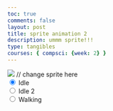 ```yaml
---
toc: true
comments: false
layout: post
title: sprite animation 2
description: ummm sprite!!!
type: tangibles
courses: { compsci: {week: 2} }
---
```


<body>
    <div>
        <canvas id="spriteContainer"> <!-- Within the base div is a canvas. An HTML canvas is used only for graphics. It allows the user to access some basic functions related to the image created on the canvas (including animation) -->
            <img id="fox_sprite" src="{{site.baseurl}}/images/fox_sprite.png">  // change sprite here
        </canvas>
        <div id="controls"> <!--basic radio buttons which can be used to check whether each individual animaiton works -->
            <input type="radio" name="animation" id="idle" checked>
            <label for="idle">Idle</label><br>
            <input type="radio" name="animation" id="idle_look">
            <label for="idle_look">Idle 2</label><br>
            <input type="radio" name="animation" id="walking">
            <label for="walking">Walking</label><br>
        </div>
    </div>
</body>

<script>
    // start on page load
    window.addEventListener('load', function () {
        const canvas = document.getElementById('spriteContainer');
        const ctx = canvas.getContext('2d');
        const SPRITE_WIDTH = 32;  // matches sprite pixel width
        const SPRITE_HEIGHT = 32; // matches sprite pixel height
        const FRAME_LIMIT = {
            'idle': 5,
            'idle_look': 14,
            'walking': 8,
            'jump':11,
            'scare':5,
            'sleep':6,
            'down':7,
        }

        const SCALE_FACTOR = 5;  // control size of sprite on canvas
        canvas.width = SPRITE_WIDTH * SCALE_FACTOR;
        canvas.height = SPRITE_HEIGHT * SCALE_FACTOR;

        class Fox {
            constructor() {
                this.image = document.getElementById("fox_sprite");
                this.x = 0;
                this.y = 0;
                this.minFrame = 0;
                this.maxFrame = FRAME_LIMIT['idle'];
                this.frameX = 0;
                this.frameY = 0;
            }

            // draw fox object
            draw(context) {
                context.drawImage(
                    this.image,
                    this.frameX * SPRITE_WIDTH,
                    this.frameY * SPRITE_HEIGHT,
                    SPRITE_WIDTH,
                    SPRITE_HEIGHT,
                    this.x,
                    this.y,
                    canvas.width,
                    canvas.height
                );
            }

            // update frameX of object
            update() {
                if (this.frameX < this.maxFrame) {
                    this.frameX++;
                } else {
                    this.frameX = 0;
                }
            }
        }

        // fox object
        const fox = new Fox();

        // update frameY of Fox object, action from idle, bark, walk radio control
        const controls = document.getElementById('controls');
        controls.addEventListener('click', function (event) {
            if (event.target.tagName === 'INPUT') {
                const selectedAnimation = event.target.id;
                switch (selectedAnimation) {
                    case 'idle':
                        fox.frameY = 0;
                        fox.maxFrame = FRAME_LIMIT['idle'];
                        break;
                    case 'idle_look':
                        fox.frameY = 1;
                        fox.maxFrame = FRAME_LIMIT['idle_look'];
                        break;
                    case 'walking':
                        fox.frameY = 2;
                        fox.maxFrame = FRAME_LIMIT['walking'];
                        break;
                    default:
                        break;
                }
            }
        });
        document.addEventListener('keydown', function(event) {
    switch (event.key) {
        case 'ArrowUp':
            fox.frameY = 3; // Assuming frameY index for upward movement animation
            fox.maxFrame = FRAME_LIMIT['jump'];
            break;
        case 'ArrowDown':
            fox.frameY = 6; // Assuming frameY index for downward movement animation
            fox.maxFrame = FRAME_LIMIT['down'];
            break;
        case 'ArrowLeft':
            fox.frameY = 4; // Assuming frameY index for leftward movement animation
            fox.maxFrame = FRAME_LIMIT['scare'];
            break;
        case 'ArrowRight':
            fox.frameY = 5; // Assuming frameY index for rightward movement animation
            fox.maxFrame = FRAME_LIMIT['sleep'];
            break;
        default:
            break;
    }

    // Start the animation loop
    animate();
});
        let animationTimeout;
        // Animation recursive control function
        function animate() {
            clearTimeout(animationTimeout);

            // Clears the canvas to remove the previous frame.
            ctx.clearRect(0, 0, canvas.width, canvas.height);

            // Draws the current frame of the sprite.
            fox.draw(ctx);

            // Updates the `frameX` property to prepare for the next frame in the sprite sheet.
            fox.update();

           // Introduce a delay of 100 milliseconds (adjust as needed for desired speed)
            animationTimeout = setTimeout(function() {
                requestAnimationFrame(animate);
            }, 150); // Adjust delay time for slower or faster animation
        }

        // run 1st animate
        animate();
    });
</script>